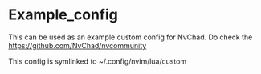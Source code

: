 # Example_config

This can be used as an example custom config for NvChad. Do check the https://github.com/NvChad/nvcommunity

This config is symlinked to ~/.config/nvim/lua/custom
